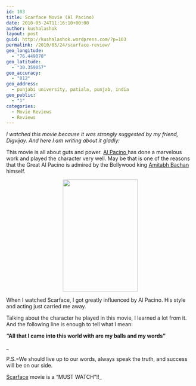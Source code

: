 ```yaml
---
id: 103
title: Scarface Movie (Al Pacino)
date: 2010-05-24T11:16:10+00:00
author: kushalashok
layout: post
guid: http://kushalashok.wordpress.com/?p=103
permalink: /2010/05/24/scarface-review/
geo_longitude:
  - "76.449078"
geo_latitude:
  - "30.359057"
geo_accuracy:
  - "812"
geo_address:
  - punjabi university, patiala, punjab, india
geo_public:
  - "1"
categories:
  - Movie Reviews
  - Reviews
---
```

_I watched this movie because it was strongly suggested by my friend, Digvijay. And here I am writing about it gladly:_

This movie is all about guts and power. <a href="http://en.wikipedia.org/wiki/Al_Pacino" target="_blank">Al Pacino </a>has done a marvelous work and played the character very well. May be that is one of the reasons that the Great Al Pacino is admired by the Bollywood king <a href="http://en.wikipedia.org/wiki/Amitabh_Bachchan" target="_blank">Amitabh Bachan</a> himself.

<p style="text-align:center;">
  <a href="http://kushalashok.files.wordpress.com/2010/05/scarface-movie-poster.jpg"><img class="aligncenter" title="scarface-movie-poster" src="http://kushalashok.files.wordpress.com/2010/05/scarface-movie-poster.jpg?w=201" alt="" width="201" height="300" /></a>
</p>

When I watched Scarface, I got greatly influenced by Al Pacino. His style and acting just carried me away.

Talking about the character he played in this movie, I learned a lot from it. And the following line is enough to tell what I mean:
  
**&#8220;All that I came into this world with are my balls and my words&#8221;** 
  
_
  
P.S.=We should live up to our words, always speak the truth, and success will be on our side.
  
<a href="www.imdb.com/title/tt0086250/plotsummary" target="_blank"></a><a href="http://www.imdb.com/title/tt0086250/plotsummary" target="_blank">Scarface</a> movie is a &#8220;MUST WATCH&#8221;!!_

<p style="text-align:center;">
  <a href="http://kushalashok.files.wordpress.com/2010/05/scarface-movie-poster.jpg"><br /> </a>
</p>